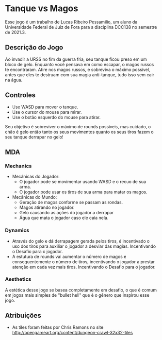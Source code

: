 # Tanque vs Magos

Esse jogo é um trabalho de Lucas Ribeiro Pessamilio, um aluno da Universidade Federal de Juiz de Fora para a disciplina DCC138 no semestre de 2021.3.

## Descrição do Jogo

Ao invadir a URSS no fim da guerra fria, seu tanque ficou preso em um bloco de gelo. Enquanto você pensava em como escapar, o magos russos te encontraram. Atire nos magos russos, e sobreviva o máximo possível, antes que eles te destruam com sua magia anti-tanque, tudo isso sem cair na água.

## Controles

- Use WASD para mover o tanque.
- Use o cursor do mouse para mirar.
- Use o botão esquerdo do mouse para atirar.

Seu objetivo é sobreviver o máximo de rounds possíveis, mas cuidado, o chão é gelo então tanto os seus movimentos quanto os seus tiros fazem o seu tanque derrapar no gelo!

## MDA

### Mechanics

- Mecânicas do Jogador:
  - O jogador pode se movimentar usando WASD e o recuo de sua arma.
  - O jogador pode usar os tiros de sua arma para matar os magos.
- Mecânicas do Mundo:
  - Geração de magos conforme se passam as rondas.
  - Magos atirando no jogador.
  - Gelo causando as ações do jogador a derrapar
  - Água que mata o jogador caso ele caia nela.

### Dynamics

- Através do gelo e dá derrapagem gerada pelos tiros, é incentivado o uso dos tiros para auxiliar o jogador a desviar das magias. Incentivando o Desafio para o jogador.
- A estutura de rounds vai aumentar o número de magos e consequentemente o número de tiros, incentivando o jogador a prestar atenção em cada vez mais tiros. Incentivando o Desafio para o jogador.

### Aesthetics

A estética desse jogo se basea completamente em desafio, o que é comum em jogos mais simples de "bullet hell" que é o gênero que inspirou esse jogo.

## Atribuíções

- As tiles foram feitas por Chris Ramons no site http://opengameart.org/content/dungeon-crawl-32x32-tiles
